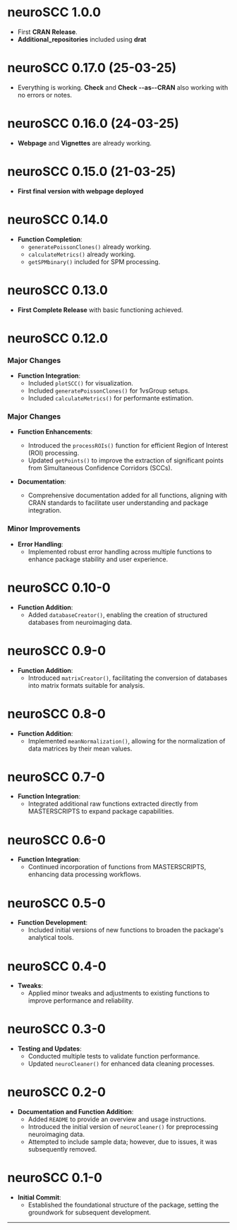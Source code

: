 # neuroSCC 1.0.0

- First **CRAN Release**.
- **Additional_repositories** included using **drat**

# neuroSCC 0.17.0 (25-03-25)

- Everything is working. **Check** and **Check --as--CRAN** also working with no errors or notes.

# neuroSCC 0.16.0 (24-03-25)

- **Webpage** and **Vignettes** are already working.

# neuroSCC 0.15.0 (21-03-25)

- **First final version with webpage deployed**

# neuroSCC 0.14.0

- **Function Completion**:
  - `generatePoissonClones()` already working.
  - `calculateMetrics()` already working.
  - `getSPMbinary()` included for SPM processing.
  
# neuroSCC 0.13.0

- **First Complete Release** with basic functioning achieved.

# neuroSCC 0.12.0

### Major Changes

- **Function Integration**:
  - Included `plotSCC()` for visualization.
  - Included `generatePoissonClones()` for 1vsGroup setups.
  - Included `calculateMetrics()` for performante estimation.

### Major Changes

- **Function Enhancements**:
  - Introduced the `processROIs()` function for efficient Region of Interest (ROI) processing.
  - Updated `getPoints()` to improve the extraction of significant points from Simultaneous Confidence Corridors (SCCs).

- **Documentation**:
  - Comprehensive documentation added for all functions, aligning with CRAN standards to facilitate user understanding and package integration.

### Minor Improvements

- **Error Handling**:
  - Implemented robust error handling across multiple functions to enhance package stability and user experience.

# neuroSCC 0.10-0

- **Function Addition**:
  - Added `databaseCreator()`, enabling the creation of structured databases from neuroimaging data.

# neuroSCC 0.9-0

- **Function Addition**:
  - Introduced `matrixCreator()`, facilitating the conversion of databases into matrix formats suitable for analysis.

# neuroSCC 0.8-0

- **Function Addition**:
  - Implemented `meanNormalization()`, allowing for the normalization of data matrices by their mean values.

# neuroSCC 0.7-0

- **Function Integration**:
  - Integrated additional raw functions extracted directly from MASTERSCRIPTS to expand package capabilities.

# neuroSCC 0.6-0

- **Function Integration**:
  - Continued incorporation of functions from MASTERSCRIPTS, enhancing data processing workflows.

# neuroSCC 0.5-0

- **Function Development**:
  - Included initial versions of new functions to broaden the package's analytical tools.

# neuroSCC 0.4-0

- **Tweaks**:
  - Applied minor tweaks and adjustments to existing functions to improve performance and reliability.

# neuroSCC 0.3-0

- **Testing and Updates**:
  - Conducted multiple tests to validate function performance.
  - Updated `neuroCleaner()` for enhanced data cleaning processes.

# neuroSCC 0.2-0

- **Documentation and Function Addition**:
  - Added `README` to provide an overview and usage instructions.
  - Introduced the initial version of `neuroCleaner()` for preprocessing neuroimaging data.
  - Attempted to include sample data; however, due to issues, it was subsequently removed.

# neuroSCC 0.1-0

- **Initial Commit**:
  - Established the foundational structure of the package, setting the groundwork for subsequent development.

---
